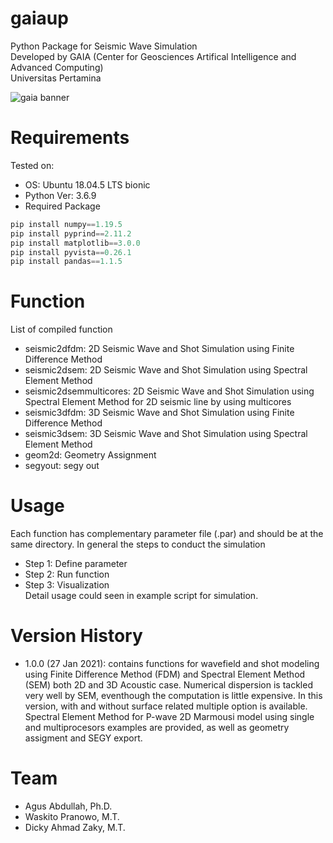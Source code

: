# gaiaup
Python Package for Seismic Wave Simulation <br /> 
Developed by GAIA (Center for Geosciences Artifical Intelligence and Advanced Computing) <br /> 
Universitas Pertamina

![gaia banner](https://drive.google.com/uc?export=view&id=1O0lNb8YhU_2u9WwroawwWtNuk1Nq7SBN)

# Requirements
Tested on: 
* OS: Ubuntu 18.04.5 LTS bionic
* Python Ver: 3.6.9
* Required Package
```python
pip install numpy==1.19.5
pip install pyprind==2.11.2
pip install matplotlib==3.0.0
pip install pyvista==0.26.1
pip install pandas==1.1.5
```

# Function
List of compiled function
* seismic2dfdm: 2D Seismic Wave and Shot Simulation using Finite Difference Method
* seismic2dsem: 2D Seismic Wave and Shot Simulation using Spectral Element Method
* seismic2dsemmulticores: 2D Seismic Wave and Shot Simulation using Spectral Element Method for 2D seismic line by using multicores
* seismic3dfdm: 3D Seismic Wave and Shot Simulation using Finite Difference Method
* seismic3dsem: 3D Seismic Wave and Shot Simulation using Spectral Element Method
* geom2d: Geometry Assignment
* segyout: segy out

# Usage
Each function has complementary parameter file (.par) and should be at the same directory. In general the steps to conduct the simulation <br />
* Step 1: Define parameter
* Step 2: Run function
* Step 3: Visualization<br />
Detail usage could seen in example script for simulation.


# Version History
* 1.0.0 (27 Jan 2021): contains functions for wavefield and shot modeling using Finite Difference Method (FDM) and Spectral Element Method (SEM) both 2D and 3D Acoustic case. Numerical dispersion is tackled very well by SEM, eventhough the computation is little expensive. In this version, with and without surface related multiple option is available. Spectral Element Method for P-wave 2D Marmousi model using single and multiprocesors examples are provided, as well as geometry assigment and SEGY export.

# Team
* Agus Abdullah, Ph.D.
* Waskito Pranowo, M.T.
* Dicky Ahmad Zaky, M.T.
